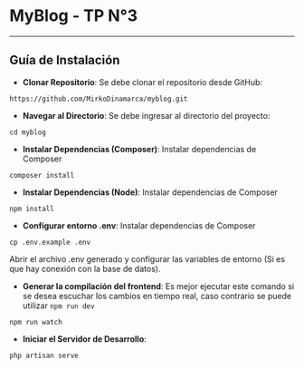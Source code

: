 # MyBlog - TP N°3

---------
## Guía de Instalación

- **Clonar Repositorio**: Se debe clonar el repositorio desde GitHub:
```
https://github.com/MirkoDinamarca/myblog.git
```

- **Navegar al Directorio**: Se debe ingresar al directorio del proyecto:
```
cd myblog
```

- **Instalar Dependencias (Composer)**: Instalar dependencias de Composer
```
composer install
```

- **Instalar Dependencias (Node)**: Instalar dependencias de Composer
```
npm install
```

- **Configurar entorno .env**: Instalar dependencias de Composer
```
cp .env.example .env
```
Abrir el archivo .env generado y configurar las variables de entorno (Si es que hay conexión con la base de datos).

- **Generar la compilación del frontend**: Es mejor ejecutar este comando si se desea escuchar los cambios en tiempo real, caso contrario se puede utilizar ```npm run dev```
```
npm run watch
```

- **Iniciar el Servidor de Desarrollo**:
```
php artisan serve
```
